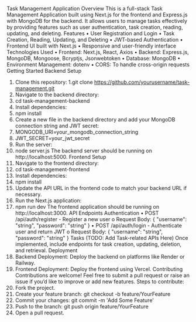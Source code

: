 Task Management Application
Overview
This is a full-stack Task Management Application built using Next.js for the frontend and Express.js with MongoDB for the backend. It allows users to manage tasks effectively by providing features such as user authentication, task creation, reading, updating, and deleting.
Features
•	User Registration and Login
•	Task Creation, Reading, Updating, and Deleting
•	JWT-based Authentication
•	Frontend UI built with Next.js
•	Responsive and user-friendly interface
Technologies Used
•	Frontend: Next.js, React, Axios
•	Backend: Express.js, MongoDB, Mongoose, Bcryptjs, Jsonwebtoken
•	Database: MongoDB
•	Environment Management: dotenv
•	CORS: To handle cross-origin requests
Getting Started
Backend Setup
1.	Clone this repository:
1.git clone https://github.com/yourusername/task-management.git
2.	Navigate to the backend directory:
1.	cd task-management-backend
3.	Install dependencies:
1.	npm install
4.	Create a new file in the backend directory and add your MongoDB connection string and JWT secret:
1.	MONGODB_URI=your_mongodb_connection_string
2.	JWT_SECRET=your_jwt_secret
5.	Run the server:
1.	node server.js
The backend server should be running on http://localhost:5000.
Frontend Setup
1.	Navigate to the frontend directory:
1. cd task-management-frontend
2.	Install dependencies:
1.	npm install
3.	Update the API URL in the frontend code to match your backend URL if necessary.
4.	Run the Next.js application:
1.	npm run dev
The frontend application should be running on http://localhost:3000.
API Endpoints
Authentication
•	POST /api/auth/register - Register a new user
o	Request Body: { "username": "string", "password": "string" }
•	POST /api/auth/login - Authenticate user and return JWT
o	Request Body: { "username": "string", "password": "string" }
Tasks
(TODO: Add Task-related APIs Here)
Once implemented, include endpoints for task creation, updating, deletion, and retrieval.
Deployment
1.	Backend Deployment: Deploy the backend on platforms like Render or Railway.
2.	Frontend Deployment: Deploy the frontend using Vercel.
Contributing
Contributions are welcome! Feel free to submit a pull request or raise an issue if you’d like to improve or add new features.
Steps to contribute:
1.	Fork the project.
2.	Create your feature branch:
git checkout -b feature/YourFeature
3.	Commit your changes:
git commit -m 'Add Some Feature'
4.	Push to the branch:
git push origin feature/YourFeature
5.	Open a pull request.
